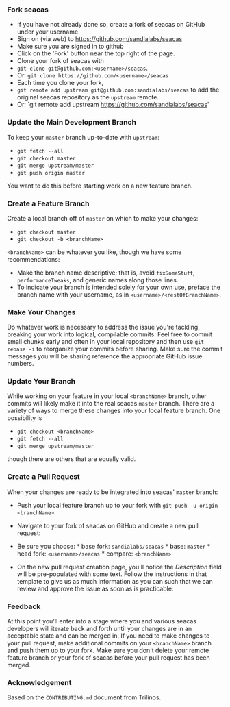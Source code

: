 ### Fork seacas

*   If you have not already done so, create a fork of seacas on GitHub under your username.
  *   Sign on (via web) to https://github.com/sandialabs/seacas
  *   Make sure you are signed in to github
  *   Click on the 'Fork' button near the top right of the page.
*   Clone your fork of seacas with
  *   `git clone git@github.com:<username>/seacas`.
  *   Or: `git clone https://github.com/<username>/seacas`
*   Each time you clone your fork,
  *   `git remote add upstream git@github.com:sandialabs/seacas` to add the original seacas repository as the `upstream` remote.
  *   Or: `git remote add upstream https://github.com/sandialabs/seacas'

### Update the Main Development Branch

To keep your `master` branch up-to-date with `upstream`:

*   `git fetch --all`
*   `git checkout master`
*   `git merge upstream/master`
*   `git push origin master`

You want to do this before starting work on a new feature branch.

### Create a Feature Branch

Create a local branch off of `master` on which to make your changes:

*   `git checkout master`
*   `git checkout -b <branchName>`

`<branchName>` can be whatever you like, though we have some recommendations:
*   Make the branch name descriptive; that is, avoid `fixSomeStuff`, `performanceTweaks`, and generic names along those lines.
*   To indicate your branch is intended solely for your own use, preface the branch name with your username, as in `<username>/<restOfBranchName>`.

### Make Your Changes

Do whatever work is necessary to address the issue you're tackling,
breaking your work into logical, compilable commits.  Feel free to
commit small chunks early and often in your local repository and then
use `git rebase -i` to reorganize your commits before sharing.  Make
sure the commit messages you will be sharing reference the appropriate
GitHub issue numbers.

### Update Your Branch

While working on your feature in your local `<branchName>` branch,
other commits will likely make it into the real seacas `master`
branch.  There are a variety of ways to merge these changes into your
local feature branch.  One possibility is

*   `git checkout <branchName>`
*   `git fetch --all`
*   `git merge upstream/master`

though there are others that are equally valid.

### Create a Pull Request

When your changes are ready to be integrated into seacas' `master` branch:

*   Push your local feature branch up to your fork with `git push -u origin <branchName>`.

*   Navigate to your fork of seacas on GitHub and create a new pull request:

  *   Be sure you choose:
    *   base fork:  `sandialabs/seacas`
    *   base:  `master`
    *   head fork:  `<username>/seacas`
    *   compare:  `<branchName>`

  *   On the new pull request creation page, you'll notice the *Description* field will be pre-populated with some text.  Follow the instructions in that template to give us as much information as you can such that we can review and approve the issue as soon as is practicable.

### Feedback

At this point you'll enter into a stage where you and various seacas
developers will iterate back and forth until your changes are in an
acceptable state and can be merged in.  If you need to make changes to
your pull request, make additional commits on your `<branchName>`
branch and push them up to your fork.  Make sure you don't delete your
remote feature branch or your fork of seacas before your pull request
has been merged.

### Acknowledgement
Based on the `CONTRIBUTING.md` document from Trilinos.
